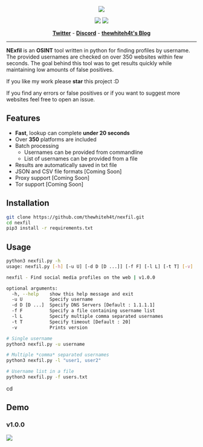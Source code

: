 <p align="center"><img src="https://i.imgur.com/Relo42X.jpg"></p>

<p align="center">
<img src="https://img.shields.io/badge/Python-3.9-brightgreen.svg?style=plastic">
<img src="https://img.shields.io/badge/OSINT-red.svg?style=plastic">

<p align="center">
    <a href="https://twitter.com/thewhiteh4t"><b>Twitter</b></a>
    <span> - </span>
    <a href="https://discord.gg/UM92zUn"><b>Discord</b></a>
    <span> - </span>
    <a href="https://thewhiteh4t.github.io/"><b>thewhiteh4t's Blog</b></a>
</p>

---

**NExfil** is an **OSINT** tool written in python for finding profiles by username. The provided usernames are checked on over 350 websites within few seconds. The goal behind this tool was to get results quickly while maintaining low amounts of false positives.

If you like my work please **star** this project :D

If you find any errors or false positives or if you want to suggest more websites feel free to open an issue.

## Features

* **Fast**, lookup can complete **under 20 seconds**
* Over **350** platforms are included
* Batch processing
    * Usernames can be provided from commandline
    * List of usernames can be provided from a file
* Results are automatically saved in txt file
* JSON and CSV file formats [Coming Soon]
* Proxy support [Coming Soon]
* Tor support [Coming Soon]

## Installation

```bash
git clone https://github.com/thewhiteh4t/nexfil.git
cd nexfil
pip3 install -r requirements.txt
```

## Usage

```bash
python3 nexfil.py -h
usage: nexfil.py [-h] [-u U] [-d D [D ...]] [-f F] [-l L] [-t T] [-v]

nexfil - Find social media profiles on the web | v1.0.0

optional arguments:
  -h, --help    show this help message and exit
  -u U          Specify username
  -d D [D ...]  Specify DNS Servers [Default : 1.1.1.1]
  -f F          Specify a file containing username list
  -l L          Specify multiple comma separated usernames
  -t T          Specify timeout [Default : 20]
  -v            Prints version

# Single username
python3 nexfil.py -u username

# Multiple *comma* separated usernames
python3 nexfil.py -l "user1, user2"

# Username list in a file
python3 nexfil.py -f users.txt
```
cd
## Demo

### v1.0.0
![](https://raw.githubusercontent.com/thewhiteh4t/static_files/main/nexfil.gif)
